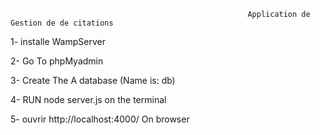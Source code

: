                                                          Application de Gestion de de citations



1- installe WampServer 

2- Go To phpMyadmin

3- Create The A database (Name is: db)

4- RUN node server.js on the terminal

5- ouvrir http://localhost:4000/ On browser 